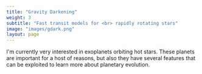 ```yaml
---
title: "Gravity Darkening"
weight: 3
subtitle: "Fast transit models for <br> rapidly rotating stars"
image: "images/gdark.png"
layout: page
---
```

I'm currently very interested in exoplanets orbiting hot stars. These planets are important for a host of reasons, but also they have several features that can be exploited to learn more about planetary evolution. 